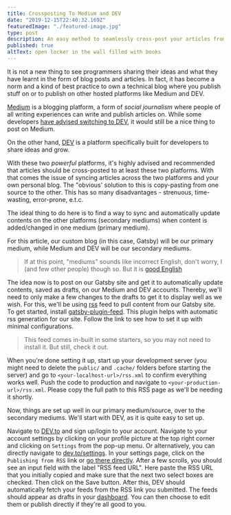 ```yaml
---
title: Crossposting To Medium and DEV
date: "2019-12-15T22:40:32.169Z"
featuredImage: "./featured-image.jpg"
type: post
description: An easy method to seamlessly cross-post your articles from your blog to Medium and Dev.to
published: true
altText: open locker in the wall filled with books
---
```


It is not a new thing to see programmers sharing their ideas and what they have learnt in the form of blog posts and articles. In fact, it has become a norm and a kind of best practice to own a technical blog where you publish stuff on or to publish on other hosted platforms like Medium and DEV.

[Medium](https://medium.com) is a blogging platform, a form of _social journalism_ where people of all writing experiences can write and publish articles on. While some developers [have advised switching to DEV](https://dev.to/devteam/medium-was-never-meant-to-be-a-part-of-the-developer-ecosystem-25a0), it would still be a nice thing to post on Medium.

On the other hand, [DEV](https://dev.to) is a platform specifically built for developers to share ideas and grow. 

With these two _powerful_ platforms, it's highly advised and recommended that articles should be cross-posted to at least these two platforms. With that comes the issue of syncing articles across the two platforms and your own personal blog. The "obvious' solution to this is copy-pasting from one source to the other. This has so many disadvantages - strenuous, time-wasting, error-prone, e.t.c.

The ideal thing to do here is to find a way to sync and automatically update contents on the other platforms (secondary mediums) when content is added/changed in one medium (primary medium).

For this article, our custom blog (in this case, Gatsby) will be our primary medium, while Medium and DEV will be our secondary mediums.

>If at this point, "mediums" sounds like incorrect English, don't worry, I (and few other people) though so. But it is [good English](https://www.google.com/url?sa=t&source=web&rct=j&url=https://www.thoughtco.com/media-medium-and-mediums-1689581&ved=2ahUKEwjx_bPRlJTkAhWnUhUIHeTwAaEQFjACegQIDxAJ&usg=AOvVaw0m4UmqIG2eE8etmCNImn36)

The idea now is to post on our Gatsby site and get it to automatically update contents, saved as drafts, on our Medium and DEV accounts. Thereby, we'll need to only make a few changes to the drafts to get it to display well as we wish. For this, we'll be using [rss](https://www.google.com/url?sa=t&source=web&rct=j&url=https://en.m.wikipedia.org/wiki/RSS&ved=2ahUKEwi73uvflZTkAhWZSBUIHTyGBS0QmhMwDHoECAsQBA&usg=AOvVaw0WbOFtq1fycUIvflxz5eeN) feed to pull content from our Gatsby site. To get started, install [gatsby-plugin-feed](https://www.google.com/url?sa=t&source=web&rct=j&url=https://www.gatsbyjs.org/packages/gatsby-plugin-feed/&ved=2ahUKEwiIyKX4lZTkAhUuVBUIHbx0BjoQFjAAegQIBhAC&usg=AOvVaw0gsBypv8Vfk4rU5gp8F8OI). This plugin helps with automatic rss generation for our site. Follow the link to see how to set it up with minimal configurations.
>This feed comes in-built in some starters, so you may not need to install it. But still, check it out.

When you're done setting it up, start up your development server (you might need to delete the `public/` and `.cache/` folders before starting the server) and go to `<your-localhost-url>/rss.xml` to confirm everything works well. Push the code to production and navigate to `<your-production-url>/rss.xml`. Please copy the full path to this RSS page as we'll be needing it shortly.

Now, things are set up well in our primary medium/source, over to the secondary mediums. We'll start with DEV, as it is quite easy to set up.

Navigate to [DEV.to](https://dev.to) and sign up/login to your account. Navigate to your account settings by clicking on your profile picture at the top right corner and clicking on `Settings` from the pop-up menu. Or alternatively, you can directly navigate to [dev.to/settings](https://dev.to/settings). In your settings page, click on the `Publishing from RSS` link or [go there directly](https://dev.to/settings/publishing-from-rss).
After a few scrolls, you should see an input field with the label "RSS feed URL". Here paste the RSS URL that you initially copied and make sure that the next two select boxes are checked. Then click on the Save button. After this, DEV should automatically fetch your feeds from the RSS link you submitted. The feeds should appear as drafts in your [dashboard](https://dev.to/dashboard).
You can then choose to edit them or publish directly if they're all good to you.
